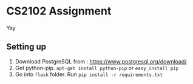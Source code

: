 # CS2102 Assignment
Yay

## Setting up

1. Download PostgreSQL from : https://www.postgresql.org/download/
2. Get python-pip. `apt-get install python-pip` or `easy_install pip`
3. Go into `flask` folder. Run `pip install -r requirements.txt`

